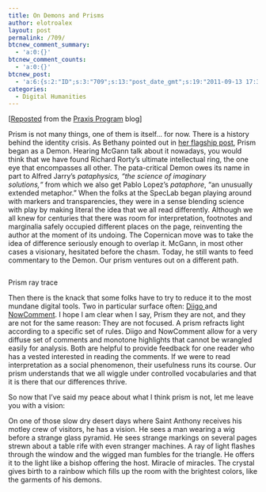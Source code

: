 ```yaml
---
title: On Demons and Prisms
author: elotroalex
layout: post
permalink: /709/
btcnew_comment_summary:
  - 'a:0:{}'
btcnew_comment_counts:
  - 'a:0:{}'
btcnew_post:
  - 'a:6:{s:2:"ID";s:3:"709";s:13:"post_date_gmt";s:19:"2011-09-13 17:34:21";s:23:"initial_import_date_gmt";s:19:"2011-09-13 17:36:15";s:20:"last_import_date_gmt";s:19:"2011-10-03 15:02:26";s:4:"hits";s:1:"0";s:6:"misses";s:3:"203";}'
categories:
  - Digital Humanities
---
```

[[Reposted][1] from the [Praxis Program][2] blog]

Prism is not many things, one of them is itself&#8230; for now. There is a history behind the identity crisis. As Bethany pointed out in <a title="Praxis and Prism" href="http://www.scholarslab.org/digital-humanities/crowdsourcing-interpretation/" target="_blank">her flagship post</a>, Prism began as a Demon. Hearing McGann talk about it nowadays, you would think that we have found Richard Rorty&#8217;s ultimate intellectual ring, the one eye that encompasses all other. The pata-critical Demon owes its name in part to Alfred Jarry&#8217;s *pataphysics, &#8220;*the science of imaginary solutions,*&#8220;* from which we also get Pablo Lopez&#8217;s *pataphore*, &#8220;an unusually extended metaphor.&#8221; When the folks at the SpecLab began playing around with markers and transparencies, they were in a sense blending science with play by making literal the idea that we all read differently. Although we all knew for centuries that there was room for interpretation, footnotes and marginalia safely occupied different places on the page, reinventing the author at the moment of its undoing. The Copernican move was to take the idea of difference seriously enough to overlap it. McGann, in most other cases a visionary, hesitated before the chasm. Today, he still wants to feed commentary to the Demon. Our prism ventures out on a different path.

<div id="attachment_2354" style="width: 250px" class="wp-caption alignright">
  <a href="{{site.baseurl}}/?attachment_id=2354" rel="attachment wp-att-2354"><img class="size-medium wp-image-2354     " style="margin-left: 10px; margin-right: 10px;" title="prism" src="http://i0.wp.com/elotroalex.webfactional.com/images/prism.png?resize=240%2C134" alt="" data-recalc-dims="1" /></a>
  
  <p class="wp-caption-text">
    Prism ray trace
  </p>
</div>

Then there is the knack that some folks have to try to reduce it to the most mundane digital tools. Two in particular surface often: <a href="http://www.diigo.com" target="_blank">Diigo </a>and <a href="http://nowcomment.com/" target="_blank">NowComment</a>. I hope I am clear when I say, Prism they are not, and they are not for the same reason: They are not focused. A prism refracts light according to a specific set of rules. Diigo and NowComment allow for a very diffuse set of comments and monotone highlights that cannot be wrangled easily for analysis. Both are helpful to provide feedback for one reader who has a vested interested in reading the comments. If we were to read interpretation as a social phenomenon, their usefulness runs its course. Our prism understands that we all wiggle under controlled vocabularies and that it is there that our differences thrive.

So now that I&#8217;ve said my peace about what I think prism is not, let me leave you with a vision:

On one of those slow dry desert days where Saint Anthony receives his motley crew of visitors, he has a vision. He sees a man wearing a wig before a strange glass pyramid. He sees strange markings on several pages strewn about a table rife with even stranger machines. A ray of light flashes through the window and the wigged man fumbles for the triangle. He offers it to the light like a bishop offering the host. Miracle of miracles. The crystal gives birth to a rainbow which fills up the room with the brightest colors, like the garments of his demons.

 [1]: http://www.scholarslab.org/praxis-program/on-demons-and-prisms/
 [2]: http://praxis.scholarslab.org/